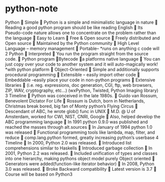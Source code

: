 # python-note

Python
  Simple
  Python is a simple and minimalistic language in 
nature
  Reading a good python program should be like 
reading English
  Its Pseudo-code nature allows one to concentrate 
on the problem rather than the language
  Easy to Learn
  Free & Open source
  Freely distributed and Open source
  Maintained by the Python community
  High Level Language – memory management
  Portable– *runs on anything c code will
 2
Python
  Interpreted
  You run the program straight from the source code.
  Python program Bytecode a platforms native language
  You can just copy over your code to another system and it 
will auto-magically work! *with python platform
  Object-Oriented
  Simple and additionally supports procedural programming
  Extensible – easily import other code
  Embeddable –easily place your code in non-python programs
  Extensive libraries
  (i.e. reg. expressions, doc generation, CGI, ftp, web 
browsers, ZIP, WAV, cryptography, etc...) (wxPython, 
Twisted, Python Imaging library)
 3
Timeline
  Python was conceived in the late 1980s.
  Guido van Rossum, Benevolent Dictator For Life
  Rossum is Dutch, born in Netherlands, Christmas break
 bored, big fan of Monty python’s Flying Circus
  Descendant of ABC, he wrote glob() func in UNIX
  M.D. @ U of Amsterdam, worked for CWI, NIST, CNRI, 
Google
  Also, helped develop the ABC programming language
  In 1991 python 0.9.0 was published and reached the 
masses through alt.sources
  In January of 1994 python 1.0 was released
  Functional programming tools like  lambda, map, filter, and 
reduce
  comp.lang.python formed, greatly increasing python’s 
userbase
 4
Timeline
  In 2000, Python 2.0 was released.
  Introduced list comprehensions similar to Haskells
  Introduced garbage collection
  In 2001, Python 2.2 was released.
  Included unification of types and classes into one 
hierarchy,  making pythons object model purely Object
oriented
  Generators were added(function-like iterator behavior)
  In 2008, Python 3.0 was released.
  Broke Backward compatibility
  Latest version is 3.7
  Course will be based on Python3
